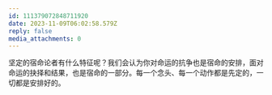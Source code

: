 ```yaml
---
id: 111379072848711920
date: 2023-11-09T06:02:58.579Z
reply: false
media_attachments: 0
---
```


坚定的宿命论者有什么特征呢？我们会认为你对命运的抗争也是宿命的安排，面对命运的抉择和结果，也是宿命的一部分。每一个念头、每一个动作都是先定的，一切都是安排好的。

